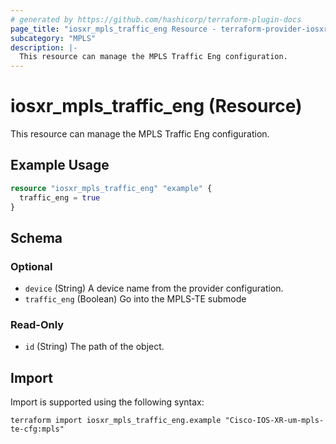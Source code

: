 ```yaml
---
# generated by https://github.com/hashicorp/terraform-plugin-docs
page_title: "iosxr_mpls_traffic_eng Resource - terraform-provider-iosxr"
subcategory: "MPLS"
description: |-
  This resource can manage the MPLS Traffic Eng configuration.
---
```


# iosxr_mpls_traffic_eng (Resource)

This resource can manage the MPLS Traffic Eng configuration.

## Example Usage

```terraform
resource "iosxr_mpls_traffic_eng" "example" {
  traffic_eng = true
}
```

<!-- schema generated by tfplugindocs -->
## Schema

### Optional

- `device` (String) A device name from the provider configuration.
- `traffic_eng` (Boolean) Go into the MPLS-TE submode

### Read-Only

- `id` (String) The path of the object.

## Import

Import is supported using the following syntax:

```shell
terraform import iosxr_mpls_traffic_eng.example "Cisco-IOS-XR-um-mpls-te-cfg:mpls"
```
